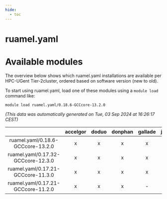```yaml
---
hide:
  - toc
---
```


ruamel.yaml
===========

# Available modules


The overview below shows which ruamel.yaml installations are available per HPC-UGent Tier-2cluster, ordered based on software version (new to old).

To start using ruamel.yaml, load one of these modules using a `module load` command like:

```shell
module load ruamel.yaml/0.18.6-GCCcore-13.2.0
```

*(This data was automatically generated on Tue, 03 Sep 2024 at 16:26:17 CEST)*  

| |accelgor|doduo|donphan|gallade|joltik|shinx|skitty|
| :---: | :---: | :---: | :---: | :---: | :---: | :---: | :---: |
|ruamel.yaml/0.18.6-GCCcore-13.2.0|x|x|x|x|x|-|x|
|ruamel.yaml/0.17.32-GCCcore-12.3.0|x|x|x|x|x|x|x|
|ruamel.yaml/0.17.21-GCCcore-11.3.0|x|x|x|x|x|-|x|
|ruamel.yaml/0.17.21-GCCcore-11.2.0|x|x|x|-|x|-|x|
